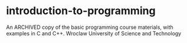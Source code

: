 # introduction-to-programming
An ARCHIVED copy of the basic programming course materials, with examples in C and C++.  Wroclaw University of Science and Technology
